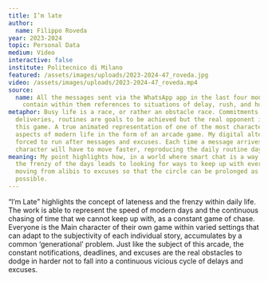 ```yaml
---
title: I’m late
author:
  name: Filippo Roveda
year: 2023-2024
topic: Personal Data
medium: Video
interactive: false
institute: Politecnico di Milano
featured: /assets/images/uploads/2023-2024-47_roveda.jpg
video: /assets/images/uploads/2023-2024-47_roveda.mp4
source:
  name: All the messages sent via the WhatsApp app in the last four months that
    contain within them references to situations of delay, rush, and hurry.
metaphor: Busy life is a race, or rather an obstacle race. Commitments,
  deliveries, routines are goals to be achieved but the real opponent is time in
  this game. A true animated representation of one of the most characteristic
  aspects of modern life in the form of an arcade game. My digital alter ego is
  forced to run after messages and excuses. Each time a message arrives the
  character will have to move faster, reproducing the daily routine day by day.
meaning: My point highlights how, in a world where smart chat is a way of life,
  the frenzy of the days leads to looking for ways to keep up with everything,
  moving from alibis to excuses so that the circle can be prolonged as much as
  possible.
---
```

“l’m Late” highlights the concept of lateness and the frenzy within daily life. The work is able
to represent the speed of modern days and the continuous chasing of time that we cannot keep
up with, as a constant game of chase. Everyone is the Main character of their own game within
varied settings that can adapt to the subjectivity of each individual story, accumulates by a
common ‘generational’ problem. Just like the subject of this arcade, the constant notifications, deadlines, and excuses are the real obstacles to dodge in harder not to fall into a continuous
vicious cycle of delays and excuses.